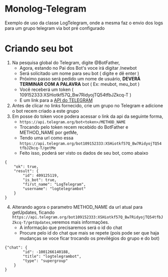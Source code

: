 # Monolog-Telegram
Exemplo de uso da classe LogTelegram, onde  a mesma faz o envio dos logs para um grupo telegram via bot pré configurado

# Criando seu bot
1. Na pesquisa global do Telegram, digite @BotFather,
    - Agora, estando no Pai dos Bot's voce irá digitar /newbot
    - Será solicitado um nome para seu bot ( digite e dê enter )
    - Próximo passo será pedido um nome de usuário, **DEVERÁ TERMINAR COM A PALAVRA** bot ( Ex: meubot, meu_bot )
    - Você receberá um token ( 109152333:XSHiotkf57Q_Bw7RidyojTQ54tfbJZkcq-T )
    - E um link para a [API do TELEGRAM](https://core.telegram.org/bots/api)
2. Antes de clicar no links fornecido, crie um grupo no Telegram e adicione o bot recem criado a este grupo    
3. Em posse do token voce podera acessar o link da api da seguinte forma,
    - ```https://api.telegram.org/bot<token>/METHOD_NAME```
    - Trocando <token> pelo token recem recebido do BotFather e METHOD_NAME por getMe,
    - Tendo uma url como essa ```https://api.telegram.org/bot109152333:XSHiotkf57Q_Bw7RidyojTQ54tfbJZkcq-T/getMe```
    - Feito isso, poderá ser visto os dados de seu bot, como abaixo
```
{
    "ok": true,
    "result": {
        "id": 409125119,
        "is_bot": true,
        "first_name": "LogTelegram",
        "username": "logtelegrambot"
    }
}
```
    
4. Alterando agora o parametro METHOD_NAME da url atual para getUpdates, ficando  ```https://api.telegram.org/bot109152333:XSHiotkf57Q_Bw7RidyojTQ54tfbJZkcq-T/getUpdates```,veremos mais informações.
    - A informação que precisaremos será o id do chat
    - Procure pelo id do chat que mais se repete (pois pode ser que haja mudanças se voce ficar trocando os previlégios do grupo e do bot)
```
{"chat": {
        "id": -1001266140188,
        "title": "logtelegrambot",
        "type": "supergroup"
    }
}
```
    

    

